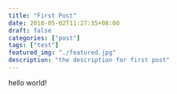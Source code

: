 ```yaml
---
title: "First Post"
date: 2018-05-02T11:27:35+08:00
draft: false
categories: ["post"]
tags: ["test"]
featured_img: "./featured.jpg"
description: "the description for first post"
---
```


hello world!